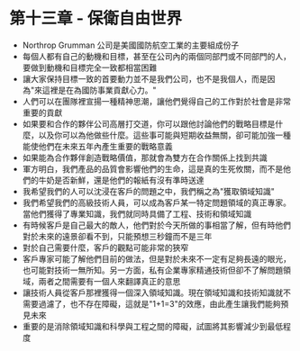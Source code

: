 # 第十三章 - 保衛自由世界

* Northrop Grumman 公司是美國國防航空工業的主要組成份子
* 每個人都有自己的動機和目標，甚至在公司內的兩個同部門或不同部門的人，要做到動機和目標完全一致都相當困難
* 讓大家保持目標一致的首要動力並不是我們公司，也不是我個人，而是因為"來這裡是在為國防事業貢獻心力。"
* 人們可以在團隊裡宣揚一種精神思潮，讓他們覺得自己的工作對於社會是非常重要的貢獻
* 如果要和合作的夥伴公司高層打交道，你可以跟他討論他們的戰略目標是什麼，以及你可以為他做些什麼。這些事可能與短期收益無關，卻可能加強一種能使他們在未來五年內產生重要的戰略意義
* 如果能為合作夥伴創造戰略價值，那就會為雙方在合作關係上找到共識
* 軍方明白，我們產品的品質會影響他們的生命，這是真的生死攸關，而不是他們的牛奶是否新鮮，還是他們的報紙有沒有準時送達
* 我希望我們的人可以沈浸在客戶的問題之中，我們稱之為"獲取領域知識"
* 我們希望我們的高級技術人員，可以成為客戶某一特定問題領域的真正專家。當他們獲得了專業知識，我們就同時具備了工程、技術和領域知識
* 有時候客戶是自己最大的敵人，他們對於今天所做的事相當了解，但有時他們對於未來的遠景卻看不到，只能預想三秒鐘而不是三年
* 對於自己需要什麼，客戶的觀點可能非常的狹窄
* 客戶專家可能了解他們目前的做法，但是對於未來不一定有足夠長遠的眼光，也可能對技術一無所知。另一方面，私有企業專家精通技術但卻不了解問題領域，兩者之間需要有一個人來翻譯真正的意思
* 讓技術人員從客戶那裡獲得一個深入領域知識。現在領域知識和技術知識就不需要過濾了，也不存在障礙，這就是"1+1=3"的效應，由此產生讓我們能夠預見未來
* 重要的是消除領域知識和科學與工程之間的障礙，試圖將其影響減少到最低程度
